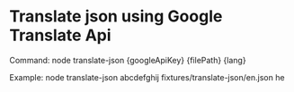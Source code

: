 # Translate json using Google Translate Api

Command: node translate-json {googleApiKey} {filePath} {lang}

Example: node translate-json abcdefghij fixtures/translate-json/en.json he
